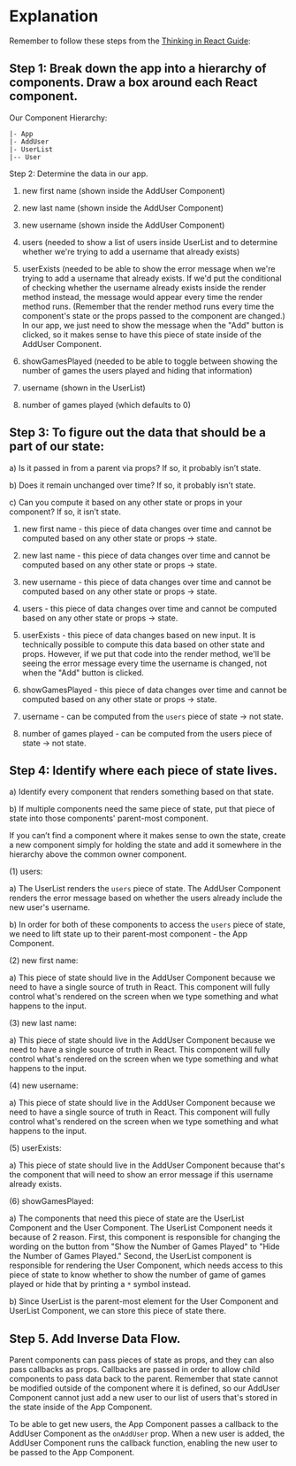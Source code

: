 # Explanation

Remember to follow these steps from the [Thinking in React Guide](https://reactjs.org/docs/thinking-in-react.html):

## Step 1: Break down the app into a hierarchy of components. Draw a box around each React component.

Our Component Hierarchy:

```
|- App
|- AddUser
|- UserList
|-- User
```

Step 2: Determine the data in our app.

1.  new first name (shown inside the AddUser Component)

2.  new last name (shown inside the AddUser Component)

3.  new username (shown inside the AddUser Component)

4.  users (needed to show a list of users inside UserList and to determine
    whether we're trying to add a username that already exists)

5.  userExists (needed to be able to show the error message when we're trying
    to add a username that already exists. If we'd put the conditional of checking
    whether the username already exists inside the render method instead, the
    message would appear every time the render method runs. (Remember that the
    render method runs every time the component's state or the props passed to the
    component are changed.) In our app, we just need to show the message when the
    "Add" button is clicked, so it makes sense to have this piece of state
    inside of the AddUser Component.

6.  showGamesPlayed (needed to be able to toggle between showing the number of
    games the users played and hiding that information)

7.  username (shown in the UserList)

8.  number of games played (which defaults to 0)

## Step 3: To figure out the data that should be a part of our state:

a) Is it passed in from a parent via props? If so, it probably isn’t state.

b) Does it remain unchanged over time? If so, it probably isn’t state.

c) Can you compute it based on any other state or props in your component?
If so, it isn’t state.

1.  new first name - this piece of data changes over time and cannot be computed
    based on any other state or props -> state.

2.  new last name - this piece of data changes over time and cannot be computed
    based on any other state or props -> state.

3.  new username - this piece of data changes over time and cannot be computed
    based on any other state or props -> state.

4.  users - this piece of data changes over time and cannot be computed
    based on any other state or props -> state.

5.  userExists - this piece of data changes based on new input. It is
    technically possible to compute this data based on other state and
    props. However, if we put that code into the render method, we'll be seeing the
    error message every time the username is changed, not when the "Add" button
    is clicked.

6.  showGamesPlayed - this piece of data changes over time and cannot be computed
    based on any other state or props -> state.

7.  username - can be computed from the `users` piece of state -> not state.

8.  number of games played - can be computed from the users piece of state ->
    not state.

## Step 4: Identify where each piece of state lives.

a) Identify every component that renders something based on that state.

b) If multiple components need the same piece of state, put that piece
of state into those components' parent-most component.

If you can’t find a component where it makes sense to own the state, create
a new component simply for holding the state and add it somewhere in the
hierarchy above the common owner component.

(1) users:

a) The UserList renders the `users` piece of state. The AddUser Component renders
the error message based on whether the users already include the new user's
username.

b) In order for both of these components to access the `users` piece of
state, we need to lift state up to their parent-most component - the App
Component.

(2) new first name:

a) This piece of state should live in the AddUser Component because we need to
have a single source of truth in React. This component will fully control
what's rendered on the screen when we type something and what happens to the
input.

(3) new last name:

a) This piece of state should live in the AddUser Component because we need to
have a single source of truth in React. This component will fully control
what's rendered on the screen when we type something and what happens to the
input.

(4) new username:

a) This piece of state should live in the AddUser Component because we need to
have a single source of truth in React. This component will fully control
what's rendered on the screen when we type something and what happens to the
input.

(5) userExists:

a) This piece of state should live in the AddUser Component because that's the
component that will need to show an error message if this username already exists.

(6) showGamesPlayed:

a) The components that need this piece of state are the UserList Component and
the User Component. The UserList Component needs it because of 2 reason. First, this component is responsible for changing the wording on the button from "Show the Number of Games Played" to "Hide the Number of Games Played." Second, the UserList component is responsible for rendering the User Component, which needs access to this piece of state to know whether to show the number of game of games played or hide that by printing a `*` symbol instead.

b) Since UserList is the parent-most element for the User Component and UserList Component, we can store this piece of state there.

## Step 5. Add Inverse Data Flow.

Parent components can pass pieces of state as props, and they can also pass
callbacks as props. Callbacks are passed in order to allow child components
to pass data back to the parent. Remember that state cannot be modified outside
of the component where it is defined, so our AddUser Component cannot just add
a new user to our list of users that's stored in the state inside of the App
Component.

To be able to get new users, the App Component passes a callback to the AddUser Component as the `onAddUser` prop. When a new user is added, the AddUser Component runs the callback function, enabling the new user to be passed to the App Component.
